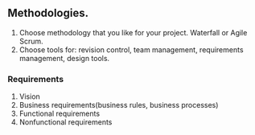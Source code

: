 ## Methodologies.
 
1. Choose methodology that you like for your project. Waterfall or Agile Scrum.
1. Choose tools for: revision control, team management, requirements management, design tools.


### Requirements
  
1. Vision
1. Business requirements(business rules, business processes)
1. Functional requirements
1. Nonfunctional requirements